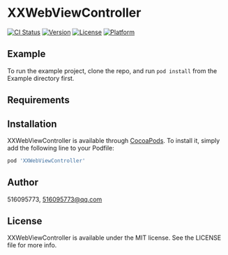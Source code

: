 # XXWebViewController

[![CI Status](https://img.shields.io/travis/516095773/XXWebViewController.svg?style=flat)](https://travis-ci.org/516095773/XXWebViewController)
[![Version](https://img.shields.io/cocoapods/v/XXWebViewController.svg?style=flat)](https://cocoapods.org/pods/XXWebViewController)
[![License](https://img.shields.io/cocoapods/l/XXWebViewController.svg?style=flat)](https://cocoapods.org/pods/XXWebViewController)
[![Platform](https://img.shields.io/cocoapods/p/XXWebViewController.svg?style=flat)](https://cocoapods.org/pods/XXWebViewController)

## Example

To run the example project, clone the repo, and run `pod install` from the Example directory first.

## Requirements

## Installation

XXWebViewController is available through [CocoaPods](https://cocoapods.org). To install
it, simply add the following line to your Podfile:

```ruby
pod 'XXWebViewController'
```

## Author

516095773, 516095773@qq.com

## License

XXWebViewController is available under the MIT license. See the LICENSE file for more info.
